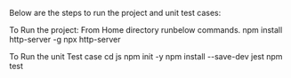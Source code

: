Below are the steps to run the project and unit test cases:

To Run the project:
  From Home directory runbelow commands.
  npm install http-server -g
  npx http-server


To Run the unit Test case
  cd js
  npm init -y
  npm install --save-dev jest
  npm test